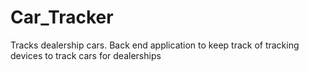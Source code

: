 # Car_Tracker

Tracks dealership cars. Back end application to keep track of tracking devices to track cars for dealerships
